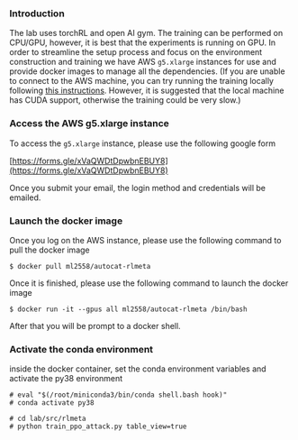 ### Introduction

The lab uses torchRL and open AI gym. The training can be performed on CPU/GPU, however, it is best that the experiments is running on GPU. 
In order to streamline the setup process and focus on the environment construction and training we have AWS ```g5.xlarge``` instances for use and 
provide docker images to manage all the dependencies. (If you are unable to connect to the AWS machine, you can try running the training locally following [this instructions](local_inst.md). However, it is suggested that the local machine has CUDA support, otherwise the training could be very slow.)

### Access the AWS g5.xlarge instance

To access the ```g5.xlarge``` instance, please use the following google form

[https://forms.gle/xVaQWDtDpwbnEBUY8](https://forms.gle/xVaQWDtDpwbnEBUY8)

Once you submit your email, the login method and credentials will be emailed.

### Launch the docker image

Once you log on the AWS instance, please use the following command to pull the docker image 

```
$ docker pull ml2558/autocat-rlmeta
```

Once it is finished, please use the following command to launch the docker image

```
$ docker run -it --gpus all ml2558/autocat-rlmeta /bin/bash 
```

After that you will be prompt to a docker shell.

### Activate the conda environment

inside the docker container, set the conda environment variables and activate the py38 environment

```
# eval "$(/root/miniconda3/bin/conda shell.bash hook)" 
# conda activate py38
```

```
# cd lab/src/rlmeta
# python train_ppo_attack.py table_view=true
```

